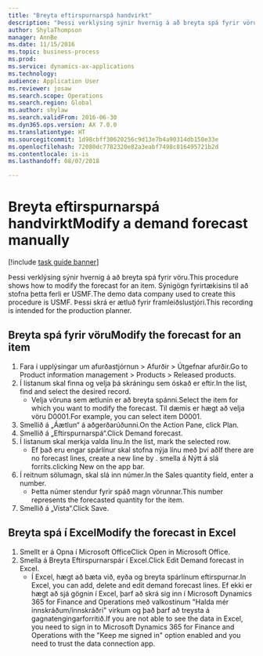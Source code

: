 ```yaml
--- 
title: "Breyta eftirspurnarspá handvirkt"
description: "Þessi verklýsing sýnir hvernig á að breyta spá fyrir vöru."
author: ShylaThompson
manager: AnnBe
ms.date: 11/15/2016
ms.topic: business-process
ms.prod: 
ms.service: dynamics-ax-applications
ms.technology: 
audience: Application User
ms.reviewer: josaw
ms.search.scope: Operations
ms.search.region: Global
ms.author: shylaw
ms.search.validFrom: 2016-06-30
ms.dyn365.ops.version: AX 7.0.0
ms.translationtype: HT
ms.sourcegitcommit: 1d98cbff30620256c9d13e7b4a90314db150e33e
ms.openlocfilehash: 72080dc7782320e82a3eabf7498c816495721b2d
ms.contentlocale: is-is
ms.lasthandoff: 08/07/2018

---
```

# <a name="modify-a-demand-forecast-manually"></a><span data-ttu-id="f9eea-103">Breyta eftirspurnarspá handvirkt</span><span class="sxs-lookup"><span data-stu-id="f9eea-103">Modify a demand forecast manually</span></span>

[!include [task guide banner](../../includes/task-guide-banner.md)]

<span data-ttu-id="f9eea-104">Þessi verklýsing sýnir hvernig á að breyta spá fyrir vöru.</span><span class="sxs-lookup"><span data-stu-id="f9eea-104">This procedure shows how to modify the forecast for an item.</span></span> <span data-ttu-id="f9eea-105">Sýnigögn fyrirtækisins til að stofna þetta ferli er USMF.</span><span class="sxs-lookup"><span data-stu-id="f9eea-105">The demo data company used to create this procedure is USMF.</span></span> <span data-ttu-id="f9eea-106">Þessi skrá er ætluð fyrir framleiðslustjóri.</span><span class="sxs-lookup"><span data-stu-id="f9eea-106">This recording is intended for the production planner.</span></span> 


## <a name="modify-the-forecast-for-an-item"></a><span data-ttu-id="f9eea-107">Breyta spá fyrir vöru</span><span class="sxs-lookup"><span data-stu-id="f9eea-107">Modify the forecast for an item</span></span>
1. <span data-ttu-id="f9eea-108">Fara í upplýsingar um afurðastjórnun > Afurðir > Útgefnar afurðir.</span><span class="sxs-lookup"><span data-stu-id="f9eea-108">Go to Product information management > Products > Released products.</span></span>
2. <span data-ttu-id="f9eea-109">Í listanum skal finna og velja þá skráningu sem óskað er eftir.</span><span class="sxs-lookup"><span data-stu-id="f9eea-109">In the list, find and select the desired record.</span></span>
    * <span data-ttu-id="f9eea-110">Velja vöruna sem ætlunin er að breyta spánni.</span><span class="sxs-lookup"><span data-stu-id="f9eea-110">Select the item for which you want to modify the forecast.</span></span> <span data-ttu-id="f9eea-111">Til dæmis er hægt að velja vöru D0001.</span><span class="sxs-lookup"><span data-stu-id="f9eea-111">For example, you can select item D0001.</span></span>  
3. <span data-ttu-id="f9eea-112">Smellið á „Áætlun“ á aðgerðarúðunni.</span><span class="sxs-lookup"><span data-stu-id="f9eea-112">On the Action Pane, click Plan.</span></span>
4. <span data-ttu-id="f9eea-113">Smellið á „Eftirspurnarspá“.</span><span class="sxs-lookup"><span data-stu-id="f9eea-113">Click Demand forecast.</span></span>
5. <span data-ttu-id="f9eea-114">Í listanum skal merkja valda línu.</span><span class="sxs-lookup"><span data-stu-id="f9eea-114">In the list, mark the selected row.</span></span>
    * <span data-ttu-id="f9eea-115">Ef það eru engar spárlínur skal stofna nýja línu með því að</span><span class="sxs-lookup"><span data-stu-id="f9eea-115">If there are no forecast lines, create a new line by  .</span></span> <span data-ttu-id="f9eea-116">smella á Nýtt á slá forrits.</span><span class="sxs-lookup"><span data-stu-id="f9eea-116">clicking New on the app bar.</span></span>  
6. <span data-ttu-id="f9eea-117">Í reitnum sölumagn, skal slá inn númer.</span><span class="sxs-lookup"><span data-stu-id="f9eea-117">In the Sales quantity field, enter a number.</span></span>
    * <span data-ttu-id="f9eea-118">Þetta númer stendur fyrir spáð magn vörunnar.</span><span class="sxs-lookup"><span data-stu-id="f9eea-118">This number represents the forecasted quantity for the item.</span></span>  
7. <span data-ttu-id="f9eea-119">Smellið á „Vista“.</span><span class="sxs-lookup"><span data-stu-id="f9eea-119">Click Save.</span></span>

## <a name="modify-the-forecast-in-excel"></a><span data-ttu-id="f9eea-120">Breyta spá í Excel</span><span class="sxs-lookup"><span data-stu-id="f9eea-120">Modify the forecast in Excel</span></span>
1. <span data-ttu-id="f9eea-121">Smellt er á Opna í Microsoft Office</span><span class="sxs-lookup"><span data-stu-id="f9eea-121">Click Open in Microsoft Office.</span></span>
2. <span data-ttu-id="f9eea-122">Smella á Breyta Eftirspurnarspár í Excel.</span><span class="sxs-lookup"><span data-stu-id="f9eea-122">Click Edit Demand forecast in Excel.</span></span>
    * <span data-ttu-id="f9eea-123">Í Excel, hægt að bæta við, eyða og breyta spárlínum eftirspurnar.</span><span class="sxs-lookup"><span data-stu-id="f9eea-123">In Excel, you can add, delete and edit demand forecast lines.</span></span> <span data-ttu-id="f9eea-124">Ef ekki er hægt að sjá gögnin í Excel, þarf að skrá sig inn í Microsoft Dynamics 365 for Finance and Operations með valkostinum "Halda mér innskráðum/innskráðri" virkum og það þarf að treysta á gagnatengingarforritið.</span><span class="sxs-lookup"><span data-stu-id="f9eea-124">If you are not able to see the data in Excel, you need to sign in to Microsoft Dynamics 365 for Finance and Operations with the "Keep me signed in" option enabled and you need to trust the data connection app.</span></span>  


